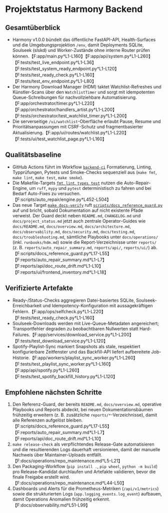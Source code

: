 # Projektstatus Harmony Backend

## Gesamtüberblick
- Harmony v1.0.0 bündelt das öffentliche FastAPI-API, Health-Surfaces und die Umgebungsprojektion `/env`, damit Deployments SQLite, Soulseek (slskd) und Worker-Zustände ohne interne Router prüfen können.【F:app/main.py†L1-L160】【F:app/api/system.py†L1-L260】【F:tests/test_live_endpoint.py†L1-L36】【F:tests/test_system_ready_endpoint.py†L1-L120】【F:tests/test_ready_check.py†L1-L160】【F:tests/test_env_endpoint.py†L1-L80】
- Der Harmony Download Manager (HDM) taktet Watchlist-Refreshes und Künstler-Scans über den `WatchlistTimer` und sorgt mit idempotenten Queue-Schreibungen für nachvollziehbare Automatisierung.【F:app/orchestrator/timer.py†L1-L220】【F:app/orchestrator/handlers_artist.py†L1-L200】【F:tests/orchestrator/test_watchlist_timer.py†L1-L200】
- Die serverseitige `/ui/watchlist`-Oberfläche erlaubt Pause, Resume und Prioritätsanpassungen mit CSRF-Schutz und fragmentbasierter Aktualisierung.【F:app/ui/routes/watchlist.py†L1-L220】【F:tests/ui/test_watchlist_page.py†L1-L160】

## Qualitätsbaseline
- GitHub Actions führt im Workflow [`backend-ci`](../.github/workflows/ci.yml) Formatierung, Linting, Typprüfungen, Pytests und Smoke-Checks sequenziell aus (`make fmt`, `make lint`, `make test`, `make smoke`).
- Die Makefile-Targets [`fmt`, `lint`, `types`, `test`](../Makefile) nutzen die Auto-Repair-Engine, um `ruff`, `mypy` und `pytest` deterministisch zu fahren und bei Bedarf Auto-Fixes zu versuchen.【F:scripts/auto_repair/engine.py†L452-L504】
- Das neue Target [`make docs-verify`](../Makefile) ruft [`scripts/docs_reference_guard.py`](../scripts/docs_reference_guard.py) auf und bricht, sobald Dokumentation auf nicht existente Pfade verweist. Der Guard deckt neben `README.md`, `CHANGELOG.md` und `docs/project_status.md` jetzt auch zentrale Operator-Guides wie `docs/README.md`, `docs/overview.md`, `docs/architecture.md`, `docs/observability.md`, `docs/security.md`, `docs/testing.md`, `docs/troubleshooting.md`, sämtliche Playbooks unter `docs/operations/` (inkl. `runbooks/hdm.md`) sowie die Report-Verzeichnisse unter `reports/` (z. B. `reports/auto_repair_summary.md`, `reports/api/`, `reports/ui/`) ab.【F:scripts/docs_reference_guard.py†L17-L55】【F:reports/auto_repair_summary.md†L1-L7】【F:reports/api/doc_route_drift.md†L1-L10】【F:reports/ui/frontend_inventory.md†L1-L18】

## Verifizierte Artefakte
- Ready-/Status-Checks aggregieren Datei-basiertes SQLite, Soulseek-Erreichbarkeit und Idempotency-Konfiguration mit aussagekräftigen Fehlern.【F:app/ops/selfcheck.py†L1-L220】【F:tests/test_ready_check.py†L1-L160】
- Soulseek-Downloads werden mit Live-Queue-Metadaten angereichert; Transportfehler degraden zu beobachtbaren Nullwerten statt Hard-Failures.【F:app/services/download_service.py†L1-L200】【F:tests/test_download_service.py†L1-L120】
- Spotify-Playlist-Sync markiert Snapshots als stale, respektiert konfigurierbare Zeitfenster und das Backfill-API liefert aufbereitete Job-Historie.【F:app/workers/playlist_sync_worker.py†L1-L260】【F:tests/test_playlist_sync_worker.py†L1-L160】【F:app/api/spotify.py†L1-L260】【F:tests/test_spotify_backfill_history.py†L1-L120】

## Empfohlene nächsten Schritte
1. Den Referenz-Guard, der bereits `README.md`, `docs/overview.md`, operative Playbooks und Reports abdeckt, bei neuen Dokumentationsbäumen frühzeitig erweitern (z. B. zusätzliche `reports/*`-Verzeichnisse), damit alle Referenzen aufgelöst bleiben.【F:scripts/docs_reference_guard.py†L17-L55】【F:reports/auto_repair_summary.md†L1-L7】【F:reports/api/doc_route_drift.md†L1-L10】
2. `make release-check` als verpflichtendes Release-Gate automatisieren und die resultierenden Logs dauerhaft versionieren, damit der manuelle Nachweis über Maintainer-Uploads entfällt.【F:docs/operations/repo_maintenance.md†L5-L21】
3. Den Packaging-Workflow (`pip install .`, `pip wheel`, `python -m build`) pro Release-Kandidat durchlaufen und Artefakte validieren, bevor die finale Freigabe erstellt wird.【F:docs/operations/repo_maintenance.md†L44-L50】
4. Dashboards und Alerts für die Prometheus-Metriken (`/api/v1/metrics`) sowie die strukturierten Logs (`app.logging_events.log_event`) aufbauen, damit Operations Anomalien frühzeitig erkennt.【F:docs/observability.md†L51-L99】
